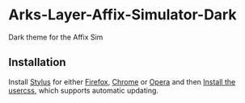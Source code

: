 # Arks-Layer-Affix-Simulator-Dark
Dark theme for the Affix Sim

## Installation
Install [Stylus](https://add0n.com/stylus.html) for either [Firefox](https://addons.mozilla.org/en-US/firefox/addon/styl-us/), [Chrome](https://chrome.google.com/webstore/detail/stylus/clngdbkpkpeebahjckkjfobafhncgmne) or [Opera](https://addons.opera.com/en-gb/extensions/details/stylus/) and then [Install the usercss](https://synthsy.github.io/Arks-Layer-Affix-Simulator-Dark/arks-layer-affix-sim.user.css), which supports automatic updating.
